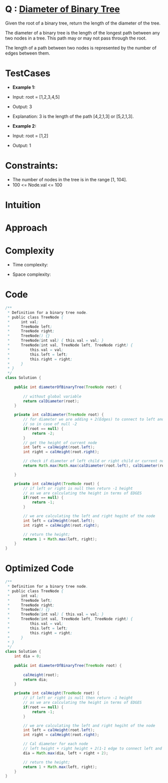 # Q : [Diameter of Binary Tree](https://leetcode.com/problems/diameter-of-binary-tree/description/)
Given the root of a binary tree, return the length of the diameter of the tree.

The diameter of a binary tree is the length of the longest path between any two nodes in a tree. This path may or may not pass through the root.

The length of a path between two nodes is represented by the number of edges between them.

# TestCases

- **Example 1:**
- Input: root = [1,2,3,4,5]
- Output: 3
- Explanation: 3 is the length of the path [4,2,1,3] or [5,2,1,3].

- **Example 2:**
- Input: root = [1,2]
- Output: 1

# Constraints:
- The number of nodes in the tree is in the range [1, 104].
- 100 <= Node.val <= 100


# Intuition
<!-- Describe your first thoughts on how to solve this problem. -->

# Approach
<!-- Describe your approach to solving the problem. -->

# Complexity
- Time complexity:
<!-- Add your time complexity here, e.g. $$O(n)$$ -->

- Space complexity:
<!-- Add your space complexity here, e.g. $$O(n)$$ -->


# Code
```java []
/**
 * Definition for a binary tree node.
 * public class TreeNode {
 *     int val;
 *     TreeNode left;
 *     TreeNode right;
 *     TreeNode() {}
 *     TreeNode(int val) { this.val = val; }
 *     TreeNode(int val, TreeNode left, TreeNode right) {
 *         this.val = val;
 *         this.left = left;
 *         this.right = right;
 *     }
 * }
 */
class Solution {
    
    public int diameterOfBinaryTree(TreeNode root) {
        
        // without global variable
        return calDiameter(root);
    }

    private int calDiameter(TreeNode root) {
        // for diameter we are adding + 2(Edges) to connect to left and right child to the node
        // so in case of null -2
        if(root == null) {
            return -2;
        }
        // get the height of current node
        int left = calHeight(root.left);
        int right = calHeight(root.right);

        // check if diameter of left child or right child or current node is greater
        return Math.max(Math.max(calDiameter(root.left), calDiameter(root.right)), left + right + 2);

    }

    private int calHeight(TreeNode root) {
        // if left or right is null then return -1 height
        // as we are calculating the height in terms of EDGES
        if(root == null) {
            return -1;
        }

        // we are calculating the left and right hegiht of the node
        int left = calHeight(root.left);
        int right = calHeight(root.right);

        // return the height;
        return 1 + Math.max(left, right);
    }
}
```

# Optimized Code
```java []
/**
 * Definition for a binary tree node.
 * public class TreeNode {
 *     int val;
 *     TreeNode left;
 *     TreeNode right;
 *     TreeNode() {}
 *     TreeNode(int val) { this.val = val; }
 *     TreeNode(int val, TreeNode left, TreeNode right) {
 *         this.val = val;
 *         this.left = left;
 *         this.right = right;
 *     }
 * }
 */
class Solution {
    int dia = 0;
    
    public int diameterOfBinaryTree(TreeNode root) {
        
        calHeight(root);
        return dia;
    }

    private int calHeight(TreeNode root) {
        // if left or right is null then return -1 height
        // as we are calculating the height in terms of EDGES
        if(root == null) {
            return -1;
        }

        // we are calculating the left and right hegiht of the node
        int left = calHeight(root.left);
        int right = calHeight(root.right);

        // Cal diameter for each node
        // left height + right height + 2(1-1 edge to connect left and right child)
        dia = Math.max(dia, left + right + 2);

        // return the height;
        return 1 + Math.max(left, right);
    }
}
```